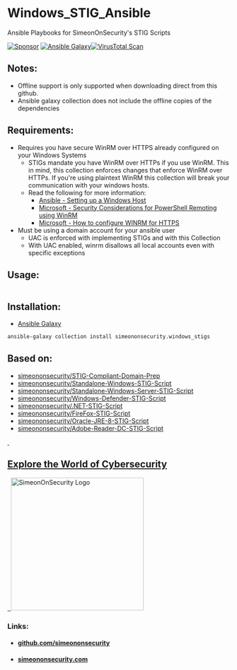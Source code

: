 #  Windows_STIG_Ansible

Ansible Playbooks for SimeonOnSecurity's STIG Scripts

 [![Sponsor](https://img.shields.io/badge/Sponsor-Click%20Here-ff69b4)](https://github.com/sponsors/simeononsecurity) [![Ansible Galaxy](https://github.com/simeononsecurity/Windows_STIG_Ansible/actions/workflows/ansible_galaxy_collection.yml/badge.svg)](https://github.com/simeononsecurity/Windows_STIG_Ansible/actions/workflows/ansible_galaxy_collection.yml)[![VirusTotal Scan](https://github.com/simeononsecurity/Windows_STIG_Ansible/actions/workflows/virustotal.yml/badge.svg)](https://github.com/simeononsecurity/Windows_STIG_Ansible/actions/workflows/virustotal.yml)


## Notes: 
- Offline support is only supported when downloading direct from this github. 
- Ansible galaxy collection does not include the offline copies of the dependencies

## Requirements:
- Requires you have secure WinRM over HTTPS already configured on your Windows Systems
  - STIGs mandate you have WinRM over HTTPs if you use WinRM. This in mind, this collection enforces changes that enforce WinRM over HTTPs. If you're using plaintext WinRM this collection will break your communication with your windows hosts.
  - Read the following for more information:
    - [Ansible - Setting up a Windows Host](https://docs.ansible.com/ansible/2.5/user_guide/windows_setup.html)
    - [Microsoft - Security Considerations for PowerShell Remoting using WinRM](https://docs.microsoft.com/en-us/powershell/scripting/learn/remoting/winrmsecurity?view=powershell-7.2)
    - [Microsoft - How to configure WINRM for HTTPS](https://docs.microsoft.com/en-us/troubleshoot/windows-client/system-management-components/configure-winrm-for-https)
 - Must be using a domain account for your ansible user
   - UAC is enforced with implementing STIGs and with this Collection
   - With UAC enabled, winrm disallows all local accounts even with specific exceptions 

## Usage:
```bash
```

## Installation:
- [Ansible Galaxy](https://galaxy.ansible.com/simeononsecurity/windows_stigs)
```bash
ansible-galaxy collection install simeononsecurity.windows_stigs
```

## Based on:
- [simeononsecurity/STIG-Compliant-Domain-Prep](https://github.com/simeononsecurity/STIG-Compliant-Domain-Prep)
- [simeononsecurity/Standalone-Windows-STIG-Script](https://github.com/simeononsecurity/Standalone-Windows-STIG-Script)
- [simeononsecurity/Standalone-Windows-Server-STIG-Script](https://github.com/simeononsecurity/Standalone-Windows-Server-STIG-Script)
- [simeononsecurity/Windows-Defender-STIG-Script](https://github.com/simeononsecurity/Windows-Defender-STIG-Script)
- [simeononsecurity/.NET-STIG-Script](https://github.com/simeononsecurity/.NET-STIG-Script)
- [simeononsecurity/FireFox-STIG-Script](https://github.com/simeononsecurity/FireFox-STIG-Script)
- [simeononsecurity/Oracle-JRE-8-STIG-Script](https://github.com/simeononsecurity/Oracle-JRE-8-STIG-Script)
- [simeononsecurity/Adobe-Reader-DC-STIG-Script](https://github.com/simeononsecurity/Adobe-Reader-DC-STIG-Script)


<a href="https://simeononsecurity.com" target="_blank" rel="noopener noreferrer">
  <h2>Explore the World of Cybersecurity</h2>
</a>
<a href="https://simeononsecurity.com" target="_blank" rel="noopener noreferrer">
  <img src="https://simeononsecurity.com/img/banner.png" alt="SimeonOnSecurity Logo" width="300" height="300">
</a>

### Links:
- #### [github.com/simeononsecurity](https://github.com/simeononsecurity)
- #### [simeononsecurity.com](https://simeononsecurity.com)
